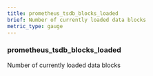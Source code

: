 ```yaml
---
title: prometheus_tsdb_blocks_loaded
brief: Number of currently loaded data blocks
metric_type: gauge
---
```

### prometheus_tsdb_blocks_loaded

Number of currently loaded data blocks